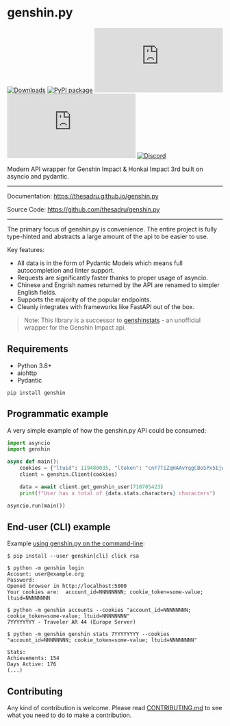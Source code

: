# genshin.py

[![Downloads](https://pepy.tech/badge/genshin)](https://pepy.tech/project/genshin)
[![PyPI package](https://img.shields.io/pypi/v/genshin)](https://pypi.org/project/genshin/)
[![Last Commit](https://img.shields.io/github/last-commit/thesadru/genshin.py)](https://github.com/thesadru/genshin.py/commits/master)
[![Coverage](https://img.shields.io/codeclimate/coverage/thesadru/genshin.py)](https://codeclimate.com/github/thesadru/genshin.py)
[![Discord](https://img.shields.io/discord/570841314200125460?color=7289DA)](https://discord.gg/sMkSKRPuCR)

Modern API wrapper for Genshin Impact & Honkai Impact 3rd built on asyncio and pydantic.

---

Documentation: https://thesadru.github.io/genshin.py

Source Code: https://github.com/thesadru/genshin.py

---

The primary focus of genshin.py is convenience. The entire project is fully type-hinted and abstracts a large amount of the api to be easier to use.

Key features:

- All data is in the form of Pydantic Models which means full autocompletion and linter support.
- Requests are significantly faster thanks to proper usage of asyncio.
- Chinese and Engrish names returned by the API are renamed to simpler English fields.
- Supports the majority of the popular endpoints.
- Cleanly integrates with frameworks like FastAPI out of the box.

> Note: This library is a successor to [genshinstats](https://github.com/thesadru/genshinstats) - an unofficial wrapper for the Genshin Impact api.

## Requirements

- Python 3.8+
- aiohttp
- Pydantic

```console
pip install genshin
```

## Programmatic example

A very simple example of how the genshin.py API could be consumed:

```py
import asyncio
import genshin

async def main():
    cookies = {"ltuid": 119480035, "ltoken": "cnF7TiZqHAAvYqgCBoSPx5EjwezOh1ZHoqSHf7dT"}
    client = genshin.Client(cookies)

    data = await client.get_genshin_user(710785423)
    print(f"User has a total of {data.stats.characters} characters")

asyncio.run(main())
```

## End-user (CLI) example

Example [using genshin.py on the command-line](https://thesadru.github.io/genshin.py/cli/):

```shell
$ pip install --user genshin[cli] click rsa

$ python -m genshin login
Account: user@example.org
Password:
Opened browser in http://localhost:5000
Your cookies are:  account_id=NNNNNNNN; cookie_token=some-value; ltuid=NNNNNNNN

$ python -m genshin accounts --cookies "account_id=NNNNNNNN; cookie_token=some-value; ltuid=NNNNNNNN"
7YYYYYYYY - Traveler AR 44 (Europe Server)

$ python -m genshin genshin stats 7YYYYYYYY --cookies "account_id=NNNNNNNN; cookie_token=some-value; ltuid=NNNNNNNN"

Stats:
Achievements: 154
Days Active: 176
(...)
```


## Contributing

Any kind of contribution is welcome.
Please read [CONTRIBUTING.md](./CONTRIBUTING.md) to see what you need to do to make a contribution.
